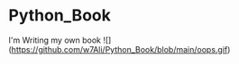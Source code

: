 # Python_Book
I'm Writing my own book
![] (https://github.com/w7Ali/Python_Book/blob/main/oops.gif)
